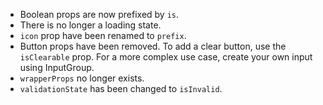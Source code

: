 - Boolean props are now prefixed by `is`.
- There is no longer a loading state.
- `icon` prop have been renamed to `prefix`.
- Button props have been removed. To add a clear button, use the `isClearable` prop. For a more complex use case, create your own input using InputGroup.
- `wrapperProps` no longer exists.
- `validationState` has been changed to `isInvalid`.
